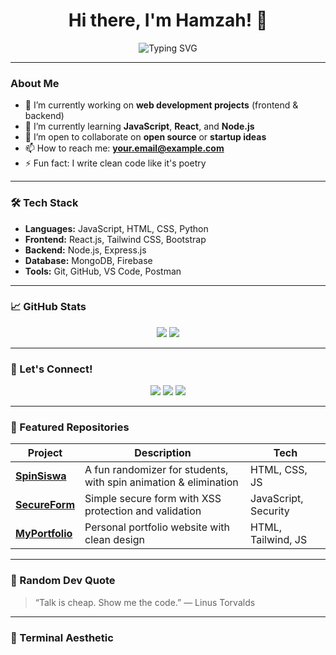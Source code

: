 <h1 align="center">Hi there, I'm Hamzah! 👋</h1>

<p align="center">
  <img src="https://readme-typing-svg.demolab.com?font=Fira+Code&duration=4000&pause=1000&center=true&width=435&lines=Fullstack+Web+Developer;Passionate+about+clean+code;Always+learning+new+tech" alt="Typing SVG" />
</p>

---

### About Me

- 🔭 I’m currently working on **web development projects** (frontend & backend)
- 🌱 I’m currently learning **JavaScript**, **React**, and **Node.js**
- 👯 I’m open to collaborate on **open source** or **startup ideas**
- 📫 How to reach me: **[your.email@example.com](mailto:your.email@example.com)**
- ⚡ Fun fact: I write clean code like it's poetry

---

### 🛠 Tech Stack

- **Languages:** JavaScript, HTML, CSS, Python
- **Frontend:** React.js, Tailwind CSS, Bootstrap
- **Backend:** Node.js, Express.js
- **Database:** MongoDB, Firebase
- **Tools:** Git, GitHub, VS Code, Postman

---

### 📈 GitHub Stats

<p align="center">
  <img src="https://github-readme-stats.vercel.app/api?username=hamzahcodes7&show_icons=true&theme=tokyonight" />
  <img src="https://github-readme-streak-stats.herokuapp.com/?user=hamzahcodes7&theme=tokyonight" />
</p>

---

### 🔗 Let's Connect!

<p align="center">
  <a href="https://www.linkedin.com/in/yourlinkedin" target="_blank"><img src="https://img.shields.io/badge/LinkedIn-blue?style=for-the-badge&logo=linkedin" /></a>
  <a href="mailto:your.email@example.com"><img src="https://img.shields.io/badge/Email-D14836?style=for-the-badge&logo=gmail&logoColor=white" /></a>
  <a href="https://your-portfolio.com"><img src="https://img.shields.io/badge/Portfolio-121212?style=for-the-badge&logo=firefox&logoColor=white" /></a>
</p>

---

### 💎 Featured Repositories

| Project | Description | Tech |
|--------|-------------|------|
| [**SpinSiswa**](https://github.com/hamzahcodes7/spinsiswa) | A fun randomizer for students, with spin animation & elimination | HTML, CSS, JS |
| [**SecureForm**](https://github.com/hamzahcodes7/secureform) | Simple secure form with XSS protection and validation | JavaScript, Security |
| [**MyPortfolio**](https://github.com/hamzahcodes7/myportfolio) | Personal portfolio website with clean design | HTML, Tailwind, JS |

---

### 🧠 Random Dev Quote

> “Talk is cheap. Show me the code.” — Linus Torvalds

---

### 🧩 Terminal Aesthetic
